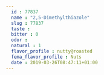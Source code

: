 ```yaml
---
  id : 77837
  name : "2,5-Dimethylthiazole"
  slug : 77837
  taste : 
  bitter : 0
  odor : 
  natural : 1
  flavor_profile : nutty@roasted
  fema_flavor_profile : Nuts
  date : 2019-03-26T08:47:11+01:00
---
```



